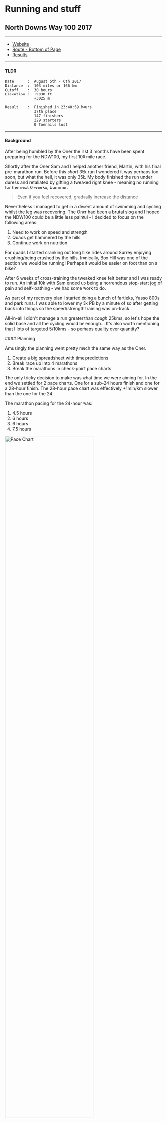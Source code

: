 # Running and stuff

## North Downs Way 100 2017

***

* [Website](http://www.centurionrunning.com/races/north-downs-way-100-2017)
* [Route - Bottom of Page](http://www.centurionrunning.com/races/north-downs-way-100-2017)
* [Results](http://www.centurionrunning.com/raceresult/57b1c181ab9d31366b7d3f95)

***

#### TLDR
```
Date      :  August 5th - 6th 2017
Distance  :  103 miles or 166 km
Cutoff    :  30 hours
Elevation :  +9930 ft
             +3025 m

Result    :  Finished in 23:40:59 hours 
             37th place 
             147 finishers
             229 starters
             0 Toenails lost
```

***

#### Background

After being humbled by the Oner the last 3 months have been spent preparing for the NDW100, my first 100 mile race.

Shortly after the Oner Sam and I helped another friend, Martin, with his final pre-marathon run. Before this _short_ 35k run I wondered it was perhaps too soon, but what the hell, it was only 35k. My body finished the run under duress and retaliated by gifting a tweaked right knee - meaning no running for the next 6 weeks, bummer.

> Even if you feel recovered, gradually increase the distance

Nevertheless I managed to get in a decent amount of swimming and cycling whilst the leg was recovering. The Oner had been a brutal slog and I hoped the NDW100 could be a little less painful - I decided to focus on the following areas:

1. Need to work on speed and strength
1. Quads get hammered by the hills
1. Continue work on nutrition

For quads I started cranking out long bike rides around Surrey enjoying crushing/being crushed by the hills. Ironically, Box Hill was one of the section we would be running! Perhaps it would be easier on foot than on a bike?

After 6 weeks of cross-training the tweaked knee felt better and I was ready to run. An initial 10k with Sam ended up being a horrendous stop-start jog of pain and self-loathing - we had some work to do.

As part of my recovery plan I started doing a bunch of fartleks, Yasso 800s and park runs. I was able to lower my 5k PB by a minute of so after getting back into things so the speed/strength training was on-track.

All-in-all I didn't manage a run greater than *cough* 25kms, so let's hope the solid base and all the cycling would be enough... It's also worth mentioning that I lots of targeted 5/10kms - so perhaps quality over quantity?

#### Planning

Amusingly the planning went pretty much the same way as the Oner.

1. Create a big spreadsheet with time predictions
1. Break race up into 4 marathons
1. Break the marathons in check-point pace charts

The only tricky decision to make was what time we were aiming for. In the end we settled for 2 pace charts. One for a sub-24 hours finish and one for a 28-hour finish. The 28-hour pace chart was effectively +1min/km slower than the one for the 24.

The marathon pacing for the 24-hour was:

1. 4.5 hours
1. 6 hours
1. 6 hours
1. 7.5 hours


<div class="row">
  <div class="col-md-12">
    <div class="thumbnail">
      <a href="/imgs/ndw100_2017/pace_chart.jpeg">
        <img src="/imgs/ndw100_2017/pace_chart.jpeg" alt="Pace Chart" style="width:75%">
        <div class="caption text-center">
          <p>24 hours FTW</p>
        </div>
      </a>
    </div>
  </div>
</div>
***


#### Pre-start

We ventured down the start at Franham on the Friday afternoon, checked into our hotel and headed over to check-in. As was the theme for the rest of the weekend, the Centurion team ran a slick yet welcoming operation. Kit-check was fair and we were off to the races - in about 12 hours!

We headed into town for last minute supplies and dinner. We over carboloaded and had spaghetti with a [table pizza](http://www.urbandictionary.com/define.php?term=Table+pizza), in retrospect this was too much food and not enough time to digest - ahem.

After sorting out our drop-bags and run kit we were in bed by around 8pm with a 4am wake-up call. There was a wedding party going on in our hotel - thankfully I fell asleep with ease. Sam on the other hand tossed and turned and didn't get to sleep till much later.

<div class="row">
  <div class="col-md-12">
    <div class="thumbnail">
      <a href="/imgs/ndw100_2017/pre_race_packing.jpeg">
        <img src="/imgs/ndw100_2017/pre_race_packing.jpeg" alt="Packing!" style="width:75%">
        <div class="caption text-center">
          <p>Where did all this stuff come from?</p>
        </div>
      </a>
    </div>
  </div>
</div>

Arriving for the pre-race briefing we had a good look around - the room was full of expectant runners - as we put our hands up as first time 100 milers, a few nerves ran through my feet. Strolling down to the start we were ready to rock n' roll!

<div class="row">
  <div class="col-md-12">
    <div class="thumbnail">
      <a href="/imgs/ndw100_2017/race_talk.jpeg">
        <img src="/imgs/ndw100_2017/race_talk.jpeg" alt="Briefing!" style="width:75%">
        <div class="caption text-center">
          <p>Running friends for next day!</p>
        </div>
      </a>
    </div>
  </div>
</div>

***


#### Start &rarr; CP3  <small>(0 to 39.5kms)</small>
###### Aid stations: Farnham, Puttenham, Newlands Corner, Box Hill Stepping Stones

The first 4 check-points had pretty aggressive pacing, we were roughly aiming for a 4:30 marathon time - doesn't sound too bad until you remember the 3 marathons you run after. As the countdown hit zero everyone began a staccato run down a 2-person wide path. Everyone stayed pretty bunched up and we wasted a bit of time getting past various fences. Pace was good and the weather was perfect for the start of a long day of running. I mentioned to Sam that we were on pace for 24-hours and we cracked on.

We had a good chat with a gentleman called Darryl and he regaled us with his 2016 NDW100 attempt. He too was aiming for a sub-24. His strategy the previous year was to go out hard for the first 50 miles and then grind out the final 50 miles over Detling - this year he was taking the first 50 a bit easier. As ones does we slowly ran back-and-forth and eventually passed each other.

There is not much that I can say about the first 40 kms other than it is pretty flat and a good warm up for the day to come. We heeded some advice we got at the race briefing and tried to not go out too fast in this initial section. Arriving at box-hill aid station was great and we chowed down on the cornucopia of food and snacks on offer.

<div class="row">
  <div class="col-md-12">
    <div class="thumbnail">
      <a href="/imgs/ndw100_2017/start.jpeg">
        <img src="/imgs/ndw100_2017/start.jpeg" alt="Get Ready!" style="width:75%">
        <div class="caption text-center">
          <p>On your marks!</p>
        </div>
      </a>
    </div>
  </div>
</div>


<div class="row">
  <div class="col-md-12">
    <div class="thumbnail">
      <a href="/imgs/ndw100_2017/start_2.jpeg">
        <img src="/imgs/ndw100_2017/start_2.jpeg" alt="GO!" style="width:75%">
        <div class="caption text-center">
          <p>Go go go!</p>
        </div>
      </a>
    </div>
  </div>
</div>

#### CP3 &rarr; CP8  <small>(39.5 to 96.2kms)</small>
###### Aid stations: Reigate Hill, Caterham, Botley Hill, Knockholt Pound, Wrotham

After walking across the very scenic river crossing we launched ourselves up the Box Hill steps. After hearing so much about Box Hill, and having danced with the soul destroying hills during the Oner, I was pleasantly surprised with the gradient and distance - in no time and limited heart elevation we were at the top enjoying the lovely views. An unexpected shout awaited us at the top of the hill, Aubone, a colleague from work cheering us on! A handshake, quick photos and we marched on!

As the day worn on the heat increased - it wasn't a stonking hot day, but it certainly wasn't cool. After Box Hill we were able to drop the pace a bit, but there were a lot more rolling hills to contend with, which made it a balancing act between stomping up the hills, running the soft hills and running quicker on the flats/downhill - joy!

As we pulled into CP 5 (Reigate Hill) Sam mentioned that he was feeling the pace/heat a bit and had slightly swollen fingers. In the Oner Sam had struggled in the early race with an upset stomach due to challenges with electrolytes, for this race he had opted to go water+food only. I had stuck to my previous fueling strategy but had removed any processed sugar - sugar seemed to cause highs/lows and a sore stomach later in race. As we refueled at the aid station, Sam asked about his fingers. It was suggested he was low on salt/electrolytes - probably true, and given a salt tablet which he dutifully swallowed. We stocked up on water and snacks and began walking. 100m outside of the aid station Sam bent over and had an almighty chunder - it lasted for a good minute or so.

> First rule of running club: Don't try anything new on race day!


Sam picked himself up and we began running again, albeit slightly slower. For those of your who have met Sam before you know he will push himself to the limit and beyond, but you could see in his eyes he was a partly broken man. We cut the pace significantly and introduced some more run-walking. Thankfully we had entered part of the course we have recced a few weeks earlier so knew what to expect. I would love to say that the spring in Sam's step came back, but unfortunately he decided to drop. 

At this point I had somewhat given up on the 24-hour attempt, the only silver lining to the slowness was that I felt pretty damn fresh. We had drifted about 30 mins off 24-hour pace, but perhaps there was still hope? Given that I knew the next 15 or so kms I felt confident to push the pace hard - I was also pretty certain I would be able to finish this thing in under 30 hours, so why not roll the dice a little and try put 24 hours within the realms of possible?

We had been around 90th place at Box Hill and had been overtaken a lot, I began running hard for the next 2 aid stations, managing to to restore some of the deficit - 24 was possible but highly unlikely. As was mentioned in a couple other race reports (), the skies opened up during the point - I was grateful for the fresh cool air but found the wet mud hard to ascend in road shoes.

At this point I want to mention the fantastic aid station crew. I generally hate wasting time at aid stations - I race hard to gain every minute and don't want to spend more than a few seconds standing around. The Centurion crew have this down to a tee:

1. Run into aid station, hand over 2 water bottles
1. Centurion crew full bottles whilst I grab snacks and sandwiches
1. Crew hand back water bottles
1. Leave aid station

I think I averaged around 30 to 40s per an aid station, this is what a Formula 1 driver must experience - amazing!

When I got to the half-way point in 10 hours and 30 minutes I was feeling sore from the fast pace, but had now completed 2 marathons on-target. The amazing crew sat me down, brought me over food and drink and my drop bag.  I woofed down the fantastic warm pasta and changed shoes and socks. I opted to go for compression socks party for nettle protection and also my trail shoes to avoid any more slipping and sliding through the more technical night section.

I rang Tanya who was going to pace me later to let her know my progress.

As I pulled out of the half-way point I met up with a group of other runners and we criss/cross chatted and ran together helping us through this 16 km section - thanks to [Karl](http://www.karlrunsfar.com/), Paul, Johnathan and the other runners who made the run that much more enjoyable - if you are ever in London feel free to drop me a line for a pint to say thanks!

For some reason I had misread the length of this run and thought it was 10 kms rather than 10 miles (mind playing tricks!) the net effect was that I ran out of water with about 4 kms to go. This was a real struggle as the day was still warm and I worried about dropping behind in hydration.

<div class="row">
  <div class="col-md-12">
    <div class="thumbnail">
      <a href="/imgs/ndw100_2017/box_hill_steps.jpeg">
        <img src="/imgs/ndw100_2017/box_hill_steps.jpeg" alt="Box Hill!" style="width:75%">
        <div class="caption text-center">
          <p>Box hill steps!</p>
        </div>
      </a>
    </div>
  </div>
</div>


<video width="620" height="440" controls>
  <source src="/imgs/ndw100_2017/ian_post_half_way.mp4" type="video/mp4">
Your browser does not support the video tag.
</video>




#### CP8 &rarr; CP11  <small>(96.2 to 131.5kms)</small>
###### Aid stations:  Holly Hill, Bluebell Hill, Detling

As I pulled up to aid station 8 I have a very welcome surprise, my crew were just walking into the station for me! For some reason I thought I wasn't meeting them so early so was very glad to see them. After the low point or running out of water, not to mention having run nearly 100 kms, it was going to be amazing having fresh legs to leech!

Amusingly I had the crew that I would be in-and-out of aid stations in a minute or less. Ironically I needed a good 5 minutes to compose myself at CP8, the pace and low water had really taken it's toll. After drinking some water, 2 cups of coke, half and orange, a handful of grapes, 1 sandwich I WAS READY TO GO! Tanya and I waved farewell to the NDW100-Crew and we were on our way.

Having run for around 11 hours at this point I was perhaps a little less chatty than Tanya expected but she did a fantastic job running with me. When she joined it was still quite warm, but the sun slowly set and we had to turn our head-torches on. This section of the course was very runnable and we kept the pace high, pushing hard to try keep the 24-hour dream alive.

After Tanyas stint I was joined by a very energetic Martin, fresh from his Marathon run to help me ascend Bluebell Hill - unfortunately for Martin he joined me at a pretty low point of the race. Some confusion over check-points and the high-pace of the previous section had sapped some of my mental strength.

Everyone talks about Box Hill and Detling when discussing the NDW100, I am going to add Bluebell Hill onto that list. It's long, annoying and not much fun. Furthermore, you know this is just a prelude to Detling. I didn't like that hill one bit - good riddance!

As we arrived at the Bluebell Hill aid station at 11pm and I was surprised Sam had returned to cheer me on! After that horrendous hill it helped raise my spirits to see my usual partner in running crime. He also pointed our I only had 1 marathon to go, and 7 hours to make that it in - simples (or was it?).

Karl, my adopted NDW running buddy was chilling out in the a chair. We mumbled a few words of good luck and both set off at roughly the same time. Helen was joining me for the next 20kms or so before handing over to my final pacer of the night. Almost immediately after setting off I felt very chilled and opted to put my running jacket on - this turned out to be a great idea as the evening was chilly at times.

I feel sorry for Helen for 2 reasons:

1. Not 5 minutes out of the CP and we both walked into a very deep puddle and got super wet shoes, argh!
1. The Hills.

Now Box Hill may be more famous, but the hills in Detling and unrelenting. No sooner do you ascend a hill, then do you drop down and have to do it all over again. Much like the Oner both the downhills and the uphills are not really runable, they are just too steep and slippery for anyone to seriosuly tackle at speed at 1 am. So we ground it out, running where we could, stomping where we had to.

I will always remember a section where we emerged from a steep incline, the path opened up and we surged ahead, enjoying 15 minutes of fast pace running - storming along. It's times like these in a race where the experience can be surreal and beautiful.

As we pulled into Detling Village Hall I felt great, we had managed to keep the pace bang on - the whole team was there to check Helen and I were good. I ate some much needed soup and drank some Dr. Pepper, thanks again Centurion team for brining the food over to my table! A few of the runners I had been chatting to earlier were sitting down I had a brief chat with them and decided that there was no time like the present and we were off.

What can I say about the next section. More and steeper hills.

As we got into Hollingbourne crew station, the highs of the previous aid station were crushed. My legs ached, my mind felt broken and to be frank 24 hours seemed damn unlikely at this point. I sat in the back of the car, sipped on a drink and talked to the team about what needed to be done. We had 35 km in around 5 and a half hours. After 131 kms it had come to this. For a brief moment I gave up on the dream - and decided to grind out the finish - 24 hours, 25 hours, who cares? I looked at my crew and was grateful for all their support.



<video width="620" height="440" controls>
  <source src="/imgs/ndw100_2017/tanya.mp4" type="video/mp4">
Your browser does not support the video tag.
</video>

#### CP11 &rarr; FIN  <small>(131.5 to 166kms)</small>
###### Aid stations:  Lenham, Dunn Street, Ashford

Dan, my final pacer, and I pulled out of the crew point and hit the first of a few demoralizing hills. I tried my best to run but I just couldn't get moving. We surged again ,only to be met by another steep incline. Dan glanced down at his phone, the crew had been tracking our progress and relayed that we were way off pace - 24 hours was blown. Fuck that. As if by magic, my mind clicked into place - I told Dan, get in front and run. You set the pace and I will follow. Boy did we run! I felt fantastic, we dropped into 6 to 5:30kms we were a freight-train crushing the lovely countryside!. Dan kept the motivation up, and my brain going by calling out pacing in miles, 10 minute miles, wtf - I never do miles! We could do this!


As I pulled into Ashford and did my lap of the stadium emption swept over me. The day had not gone according to plan. From Sam dropping out, to the physical strain it had been a herculean effort. Mind over body.

Sam, Tanya, Martin and Martin cheered as we crossed the finish line in 23 hours and 40mins!

<div class="row">
  <div class="col-md-12">
    <div class="thumbnail">
      <a href="/imgs/ndw100_2017/team_fin.jpg">
        <img src="/imgs/ndw100_2017/team_fin.jpg" alt="Team Finish" style="width:75%">
        <div class="caption text-center">
          <p>Team Finish</p>
        </div>
      </a>
    </div>
  </div>
</div>

<div class="row">
  <div class="col-md-12">
    <div class="thumbnail">
      <a href="/imgs/ndw100_2017/ian_fin.jpg">
        <img src="/imgs/ndw100_2017/ian_fin.jpg" alt="Done!" style="width:75%">
        <div class="caption text-center">
          <p>Done!</p>
        </div>
      </a>
    </div>
  </div>
</div>

*** 


#### Aftermath

It's been about a week now since I finished the NDW100. Most of the aches and pains have subsided though a lingering shin splint is not quite gone, which is weird as I never have shin splints.

My feet were super super swollen this time - I think I must have over-tightened the trail shoe.

> Remember to loosen shoes as the race goes on.

Thanks to my amazing pacing team and the fantastic Centurion team.

<div class="row">
  <div class="col-md-12">
    <div class="thumbnail">
      <a href="/imgs/ndw100_2017/sleeping_beauty.jpeg">
        <img src="/imgs/ndw100_2017/sleeping_beauty.jpeg" alt="Couch never felt so comfy" style="width:75%">
        <div class="caption text-center">
          <p>Couch never felt so comfy</p>
        </div>
      </a>
    </div>
  </div>
</div>


<div class="row">
  <div class="col-md-12">
    <div class="thumbnail">
      <a href="/imgs/ndw100_2017/swollen_foot_after.jpeg">
        <img src="/imgs/ndw100_2017/swollen_foot_after.jpeg" alt="Gorgeous Feet" style="width:75%">
        <div class="caption text-center">
          <p>Gorgeous Feet</p>
        </div>
      </a>
    </div>
  </div>
</div>

***


### Strava Run (some bits missing)

 <div class="row">
  <div class="col-md-12 text-center">

<iframe height='405' width='590' frameborder='0' allowtransparency='true' scrolling='no' src='https://www.strava.com/activities/1128781711/embed/6856347af4b276a8abba8c2286c76b181216a435'></iframe>
 </div>
  </div>
  
***

## Oner 2017

***

* [Website](http://www.brutalevents.co.uk/the_oner.html)
* [Route](https://rwgps-embeds.com/routes/7151061)
* [Results](http://www.brutalevents.co.uk/oner_results_2017.pdf)

***

#### TLDR
```
Date      :  April 8th - 9th 2017
Distance  :  82 miles or 132 km
Cutoff    :  24 hours
Elevation :  +7308 ft / -7771 ft
             +2227 m  / -2368 m

Result    :  Finished in 23:32:59 hours 
             35th place 
             39 finishers
             63 starters
             1 Toenails lost
```

***

#### Background

Having finished the 46 mile (75 km) <a href="http://www.beaconsultra.com/" target="_blank">Brecon Beacons Ultra 2016</a> in just under 10 hours, I was feeling more confident with the step-up from marathon distance. My first attempt at ultra distances - a self-supported 60km run - still left me with painful memories of bleeding inner thighs and exhaustion for the final 10km. Lessons were learned, mitigations were deployed, and 46 miles through the Brecon Beacons was both successful and pretty fun.

> TLDR: Eat more, drink more, use electrolytes and smother yourself in bodyglide.

Pain is quickly forgotten, and it wasn't long before I dropped a somewhat (very) drunken text to my friend Sam inquiring if he would be interested in running two ultra races in 2017, the Oner being a qualifier for the other. Sam replied with *maybe* and I forwarded him my completed sign up email as encouragement. A few weeks later he came to his senses (got equally drunk) and signed-up for both runs too.

Fast forward a few months and it was time to put on our running shoes and trek out to my old rock climbing haunting ground, <a href="https://www.ukclimbing.com/logbook/book.php?id=19" target="_blank">Swanage</a>, and do battle with some slightly less vertical pitches.


<div class="row">
  <div class="col-md-12">
    <div class="thumbnail">
      <a href="/imgs/oner_2017/climb_swanage.jpg">
        <img src="/imgs/oner_2017/climb_swanage.jpg" alt="CSV Planning" style="width:75%">
        <div class="caption text-center">
          <p>Saner times</p>
        </div>
      </a>
    </div>
  </div>
</div>

***

#### Planning

After a hectic few weeks of work and an extremely spotty training schedule it dawned on Sam and I that we were perhaps out of our depth with the step-up in distance. It was nearly double the furthest distance we had done before and neither of us had ever run through the night.

After reading a large amount of race reports our concerns were confirmed; this was not going to be as easy as 26 back-to-back Park Runs. Our first attempt to come up with a game plan involved analyzing previous race results, theoretical run performance and elevation change. The result was the below monstrosity that only an accountant could love:

<div class="row">
  <div class="col-md-12">
    <div class="thumbnail">
      <a href="/imgs/oner_2017/csv_plan.png">
        <img src="/imgs/oner_2017/csv_plan.png" alt="CSV Planning" style="width:75%">
        <div class="caption text-center">
          <p>An Accountants Ultramarathon</p>
        </div>
      </a>
    </div>
  </div>
</div>

After thinking outside of the cell we came up with a solution. Split the run into approximately three marathons:

1. Bank some time in Marathon one as it is a bit flat
1. Waste some time in Marathon 2 due to HQ/Food but catch it up with some nice flats
1. Siege the hills and end with our well fought for banked time.


> BAM! A 21 hour finish time.

The net result was the below race-plan completed the night before the run:

<div class="row">
  <div class="col-md-12">
    <div class="thumbnail">
      <a href="/imgs/oner_2017/paper_plan.jpg">
        <img src="/imgs/oner_2017/paper_plan.jpg" alt="CSV Planning" style="max-height:400px">
        <div class="caption text-center">
          <p>Simple(ish)</p>
        </div>
      </a>
    </div>
  </div>
</div>

***

#### Pre-start

The Brutal team put together a very well oiled machine, kit-check, pre-race-brief and all that jazz that was as efficient and as painless as could be. A few nervous laughs and the 63 Oner runners and 6 Half-Oner runners crowded into provided mini-vans for the journey from Race-HQ/Half-way to the start. The long-drive ride was intimidating; nearly an hour drive to the start! In our bus it became very apparent that Sam and I were less experienced at 100km+ runs than our fellow passengers - joy.

<div class="row">
  <div class="col-md-12">
    <div class="thumbnail">
      <a href="/imgs/oner_2017/car_drive.jpg">
        <img src="/imgs/oner_2017/car_drive.jpg" alt="CSV Planning" style="width:75%">
        <div class="caption text-center">
          <p>Perhaps we should just go to the pub</p>
        </div>
      </a>
    </div>
  </div>
</div>

***

#### Start &rarr; CP4  <small>(0 to 47.8kms)</small>

Race start was pushed back by 15mins due to a delayed mini-van, but before we knew it we were off.

Our strategy revolved around banking a bit of time in the first couple of marathons so we set off at a fair clip. The start was also a downhill section, so why not? As we hit the first proper hill we enjoyed a walk with views, and spirits were high.


<div class="row">
  <div class="col-md-12">
    <div class="thumbnail">
      <a href="/imgs/oner_2017/first_hill.jpeg">
        <img src="/imgs/oner_2017/first_hill.jpeg" alt="CSV Planning" style="width:75%">
        <div class="caption text-center">
          <p>First Hill & Beautiful Jurassic Coast</p>
        </div>
      </a>
    </div>
  </div>
</div>

The rest of the first ~10k to CP1 was relatively uneventful and we made good time. After hitting the well-stocked aid station and grabbing some snacks we cracked on to tackle the next ~12kms. All of a sudden we ground to a halt. We had hit West Bay and the path was a tad unclear. Luckily a local runner picked us up and we were soon back on our way. This was an early reminder that navigation was important and keeping a bearing would save time in the future, not to mention this was supposed to be a simple section of the course.

<div class="row">
  <div class="col-md-12">
    <div class="thumbnail">
      <a href="/imgs/oner_2017/cp1_map.png">
        <img src="/imgs/oner_2017/cp1_map.png" alt="CSV Planning" style="width:75%">
        <div class="caption text-center">
          <p>Follow the road and then get back on track</p>
        </div>
      </a>
    </div>
  </div>
</div>


***

Before and after CP2 there is a mixed pebble and sand section. The temptation is to run it, given the earliness in the race, but this is very challenging and tiring in this terrain. The harder you push the deeper you slide into the sand, so simpler to tread lightly and walk. We hadn't really practiced running on this surface so found the technique a bit cumbersome. It was at this point that we ran with a few other runners through some hard packed sand and dirt. The other runners slowly pulled away looking super strong. It turned out that we had just been schooled by the eventual female winner, Raquel Alfonso and friends. 

We gladly left the beach and started on a long section of gradual rolling hills and flat sections, a welcome respite from the sand. Unfortunately at the same time the sun finally took its toll. After stomping up a grassy hill we hit 2nd gear to make up some time on flats. Almost immediately I felt a searing pain in my right quad muscle and I was stopped dead in my tracks. Walking - let alone running - was impossible. I thought that this was the end of my run, only 30km in. We both stopped and I massaged the muscle for a couple minutes whilst we were passed by a few other runners. I downed a GU gel and decided to slowly walk. The pain slowly diminished but I decided to give it another couple minutes. I stopped again and drank a sip of water. A few minutes later we started again, the pain was manageable and we decided to push on. After a little while the pain faded away and we just had to contend with the sun.

> Note to self: get a running hat


At this point we slowed the pace a little as we were both suffering a little bit from the sun and the earlier pace. We decided to stick religiously to our planned pace, which was give-or-take on target. A few people overtook us at this point but we stuck to our game plan, we also had a sprightly conversation with Victoria Miller before she pulled away to finish as second female.

We uneventfully pushed through CP3 and looked forward to finishing the first marathon. There was a good amount of shade and a slight breeze which aided our running and we caught up with a few runners  at the marathon pit stop. The course medic warned the group about the dangers of not consuming enough salt and too much water. A few moments later we pushed on to cross the land bridge between Weymouth and Portland, and hit CP4.

> Side note: before the run Sam and I had discussed aid station strategy. I am very pro the briefest of stops and avoid the temptation to linger. Sam preferred a slightly more measured approach. With 11 aid stations, 3min stops equate to over half an hour. In the end we came to some middle ground which worked well. We were also careful not to forgo water in this heat.

<video width="620" height="440" controls>
  <source src="/imgs/oner_2017/cp4.mp4" type="video/mp4">
Your browser does not support the video tag.
</video>


***

### CP4 &rarr; CP6  <small>(47.8 to 57.2km)</small>

After a light bite of pasta and some flapjacks we hit the trail to do the island loop. The race stewards indicated we could get around in daylight/dusk and as it was a lot cooler we decided to see what we could do. Not 10 minutes out of HQ Sam dropped a bombshell. He would most likely drop out at CP6, he'd been feeling sick for the past 10-15km and he didn't think he'd be able to finish. I just told him to see how he felt and make up his mind when we get back to CP6 (Note from Sam: what Ian actually said was "Hahahah no *expletive* way are you dropping out", end of discussion). After another 10 minutes Sam dropped off to visit Mother Nature, I pressed on and he caught up with me a few minutes later. He mentioned he had a little vomit and felt a bit better - too much sugar and other junk. From that point forward Sam switched to water, he wasn't used to running with electrolytes. We hit CP5, grabbed a cheese and pickle sandwich (delicious) and he started to feel better.

Now that we had got over that little challenge we decided to crank the pace up a bit. We really hit our stride and caught up with one of the runners we raced with before the end of the first marathon, Jeff. We decided to run together for a little bit and Jeff was telling us this was his second Oner attempt having been timed out at CP8 last year. Midnight would also mark his birthday! As we ran past a few crags I had climbed in the past I mentioned the routes I did, we were really hitting our stride and making fantastic progress. We had slipped 15 minutes behind our original check point target, but we were catching up rapidly. 

As we admired the high cliffs on our left we began to look for the sharp left turn that cuts back past the old prison and back into town. At this point I will mention we were using a mobile phone with the Oner GPX path loaded up. A mixture of GPS and the path allowed us to pretty much stay on track, but we also had the oner maps and a compass for emergencies. We hit the location of the turn, according to the GPS, but no turn was in sight. We ran on for a bit, thinking the GPS might be inaccurate, but no obvious turn materialised. We must have missed the left turning, but where was it? All we had seen for the last km or so was high cliffs. We started making our way back to the left turn and we collected 3 other lost runners. Though using GPS and the GPX file to navigate we hadn't bothered downloading the actual terrain or satellite maps. In a moment of clarity (we were about 8 hours into this thing), I flipped the phone to satellite mode. Everything became clear. The path we had been running along had been wrong for over a km, the correct path was atop the cliffs! The line from the GPX file was not fine enough as to distinguish the 15m difference in paths which effectively ran side-by-side. Two of the other runners made an attempt to scale the bush and find a direct path up the cliff but this didn't feel right. Tracing back a km or so, right next to the crags I had climbed, was the proper route up to the top. A snap decision was made - we would run the km or so back. I was very annoyed with myself for this massive diversion and waste of energy. We were now having to wear head torches and some of our enthusiasm had been dashed. The rest of this leg back to HQ was uneventful, we made one other error - not stopping at a chippy to pick up a burger or pizza - but we got back to HQ well within cut-off.

Over 40 minutes and an extra 2.2km had been run. Things were going to get tight.
The only good news was Sam was feeling good. A quick pit stop, some soup, a change of shoes, 20mins or so and we were back on the road!

<video width="620" height="440" controls>
  <source src="/imgs/oner_2017/cp5-6.mp4" type="video/mp4">
Your browser does not support the video tag.
</video>

***

### CP6 &rarr; CP7  <small>(57.2 to 77km)</small>

The next section was a pretty long 18km. I feel like this section is designed for a few reasons:

1. Allow runners to bank some time before the hills. It's pretty flat
2. Weed out those who would not make the night (it was already dark when we left CP6)
3. Get through the city as quickly as possible 

It was interesting to see some native English wildlife, the clubs and bars were busy but other than not super interesting. So far we had been using our running watch to do a total aggregate time and distance for the run and then work out our progress on each check point relative to the start of that check point. This started to break down for two reasons. The first is that the distances were all amuck with minor detours here and there and as such the course distance and the run distance were not quite the same. Secondly we were getting tired and calculating distances and average speeds became too much effort. This came to a head as CP7 took forever to arrive. From this point on we reset the watch between check points, allowing us to easily monitor our pace against our plan and the distances too.

***

### CP7 &rarr; CP9 <small>(77 to 98.2km)</small>

It's 30 minutes past midnight and little do we know it, but the race is just about to begin. The following two checkpoints melded into a long arduous siege against mother nature. The rolling hills were too steep to run up and were too dangerous and steep to attempt to run down. This meant picking our way carefully up and down each unrelenting hill. As soon as we hit a flat we would hit the gas and start jogging, but as soon as you got going you hit another steep section. Highlights of this section included:

1. Stopping at Durdle Door, turning our lights off and enjoying the epic view provided by the moon
1. Hitting a long windy downhill and racing two other runners for ages

It was whilst racing the other two runners that we made a minor error and ran about 100m in the wrong direction. Running back and seeing them far-off in the distance (400m now) was quite disheartening. Due to tiredness of both parties Sam lost a little faith in my route finding skills so I made an extra effort to not error on the next up-and-down section. We were only a couple of km from the next aid station and not feeling too terrible. Whilst concentrating on the map I managed to put my left leg into a hole and twisted my ankle, ouch! Sam asked if I was okay, I replied; "I'm fine, this hill is not going to walk itself". I worried that I wouldn't be able to keep the pace up to meet the various CP cut-offs. As we neared the checkpoint I decided to keep this to myself and just see what happens.

As we pulled up to the check-point, we saw <a href="http://www.brutalevents.co.uk/d_miller_brutal_blog.html">*two other runners*</a>.


<video width="620" height="440" controls>
  <source src="/imgs/oner_2017/cp7-9.mp4" type="video/mp4">
Your browser does not support the video tag.
</video>

***

### CP9 &rarr; CP10 <small>(98.2 to 107.9kms)</small>

The first thing that happened when we pulled up to the checkpoint was that my left ankle clicked back in position. Pain instantly gone, absolute relief. 

The second thing was that we had a quick chat with the other two runners we had been leapfrogging for the last 2 checkpoints. The first was sitting on a chair at the checkpoint and looked like he wasn't having a great time. The checkpoint stewards were giving him a little pep talk, though we didn't catch the exchange. After chatting with the second runner about our little misadventure and him mentioning that he had run the course before, we decided to join up and run together. We were assured that the final two checkpoints and finish were flatter. In retrospect, _less hilly_ may have been the right term, it was by no means flat.

The four of us set off on a mission to finish this thing. We hadn't come this far to not finish. The second runner, who introduced himself as Rory, warned us that there was a painful steep staircase straight off the bat. The first runner, Dave, kept mum and had his poles at the ready. We started up the stairs, each runner battling his own demons to make the climb. Dave was battling and his legs did not want to ascend the hills. After we reached the top of the staircase we looked back and Dave was no longer in view. Rory shouted down the hill but we heard no reply. We decided to press on. Sadly our expectation was that Dave's race was over, the cut-off times were now quite tight and would require a massive mental commitment to finish. We all hoped that we would see him at the finish, but acknowledged this was highly unlikely.

We had never met Rory before but he regaled us with his previous Oner attempt where a mistimed snooze cost him the finish, a reminder of how keeping up a good consistent time was imperative. The three of us worked like a machine pushing through the check-point. Rory had a slightly different running style to Sam and I but we made it work for 90% of the CP, he pulled away towards the end as we couldn't quite keep up, but met him again at CP10 for a bite to eat.

The Oner always has something up it's sleeve and is quite relentless with giving and then taking away. For example, we had got used to each check-point being about 12kms, after Rory pulled away we checked our time sheet and discovered this checkpoint to only be 9.6km long! We were only 500m away, the lighthouse! A few minutes later, after turning a corner, we found that between us and the end was a massive descent and then a painful staircase. A minute's silence and we begrudgingly made our way down-and-up.

***

### CP10 &rarr; Finish <small>(107.9 to 131.9km)</small>

As we pulled away from the second to last check-point we started making a few calculations about getting to the end. After our detour earlier in the race, and the hills being a touch tougher than expected, our 21 hour time was blown. We had some confidence in finishing, but wanted a good buffer for the last check-point. We felt like we had pulled some time back from CP9 &rarr; CP10 but still needed a bit more time.

What followed was some of the most intense mental control where we pushed harder than ever before to crush this 11.1km section. We managed to catch-up and overtake around 10 runners and really upped the ante to make sure we would finish. The net result was hitting CP11 with over a 2.5 hour buffer to do 12.6km. After running for 21 hours non-stop, this seemed like enough to bring this home.

The last part of the run was a mix of strolling, running, and avoiding naked men on the beach. Given we had given ourselves around a 50% chance of finishing we were pretty chuffed. Running the bridge with everyone clapping and being handed the Oner medal a large relief swept over me.

Fin.

<div class="row">
  <div class="col-md-12">
    <div class="thumbnail">
      <a href="/imgs/oner_2017/end.jpg">
        <img src="/imgs/oner_2017/end.jpg" alt="CSV Planning" style="max-height:400px">
        <div class="caption text-center">
          <p>Yay, medals! No, I am not that short :)</p>
        </div>
      </a>
    </div>
  </div>
</div>



<div class="row">
  <div class="col-md-12">
    <div class="thumbnail">
      <a href="/imgs/oner_2017/car_sleep.jpg">
        <img src="/imgs/oner_2017/car_sleep.jpg" alt="CSV Planning" style="max-height:400px">
        <div class="caption text-center">
          <p>Sleep please</p>
        </div>
      </a>
    </div>
  </div>
</div>

***

### Strava Run

 <div class="row">
  <div class="col-md-12 text-center">


<iframe height='405' width='590' frameborder='0' allowtransparency='true' scrolling='no' src='https://www.strava.com/activities/945082570/embed/aae26396e500a523d34f7b71bd32e21a332f5da1'></iframe

  </div>
  </div>
  
  <script>
  (function(i,s,o,g,r,a,m){i['GoogleAnalyticsObject']=r;i[r]=i[r]||function(){
  (i[r].q=i[r].q||[]).push(arguments)},i[r].l=1*new Date();a=s.createElement(o),
  m=s.getElementsByTagName(o)[0];a.async=1;a.src=g;m.parentNode.insertBefore(a,m)
  })(window,document,'script','https://www.google-analytics.com/analytics.js','ga');

  ga('create', 'UA-98350585-1', 'auto');
  ga('send', 'pageview');

</script>
